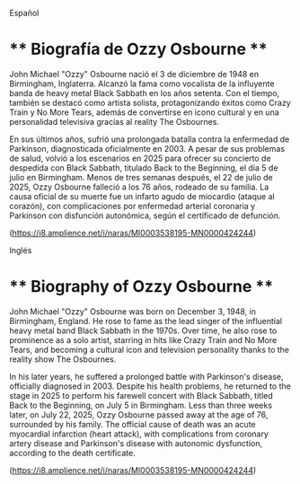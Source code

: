 Español

# ** Biografía de Ozzy Osbourne **

John Michael "Ozzy" Osbourne nació el 3 de diciembre de 1948 en Birmingham, Inglaterra. Alcanzó la fama como vocalista de la influyente banda de heavy metal Black Sabbath en los años setenta. Con el tiempo, también se destacó como artista solista, protagonizando éxitos como Crazy Train y No More Tears, además de convertirse en icono cultural y en una personalidad televisiva gracias al reality The Osbournes.

En sus últimos años, sufrió una prolongada batalla contra la enfermedad de Parkinson, diagnosticada oficialmente en 2003. A pesar de sus problemas de salud, volvió a los escenarios en 2025 para ofrecer su concierto de despedida con Black Sabbath, titulado Back to the Beginning, el día 5 de julio en Birmingham. Menos de tres semanas después, el 22 de julio de 2025, Ozzy Osbourne falleció a los 76 años, rodeado de su familia. La causa oficial de su muerte fue un infarto agudo de miocardio (ataque al corazón), con complicaciones por enfermedad arterial coronaria y Parkinson con disfunción autonómica, según el certificado de defunción.

(https://i8.amplience.net/i/naras/MI0003538195-MN0000424244)


Inglés

# ** Biography of Ozzy Osbourne **

John Michael "Ozzy" Osbourne was born on December 3, 1948, in Birmingham, England. He rose to fame as the lead singer of the influential heavy metal band Black Sabbath in the 1970s. Over time, he also rose to prominence as a solo artist, starring in hits like Crazy Train and No More Tears, and becoming a cultural icon and television personality thanks to the reality show The Osbournes.

In his later years, he suffered a prolonged battle with Parkinson's disease, officially diagnosed in 2003. Despite his health problems, he returned to the stage in 2025 to perform his farewell concert with Black Sabbath, titled Back to the Beginning, on July 5 in Birmingham. Less than three weeks later, on July 22, 2025, Ozzy Osbourne passed away at the age of 76, surrounded by his family. The official cause of death was an acute myocardial infarction (heart attack), with complications from coronary artery disease and Parkinson's disease with autonomic dysfunction, according to the death certificate.

(https://i8.amplience.net/i/naras/MI0003538195-MN0000424244)


